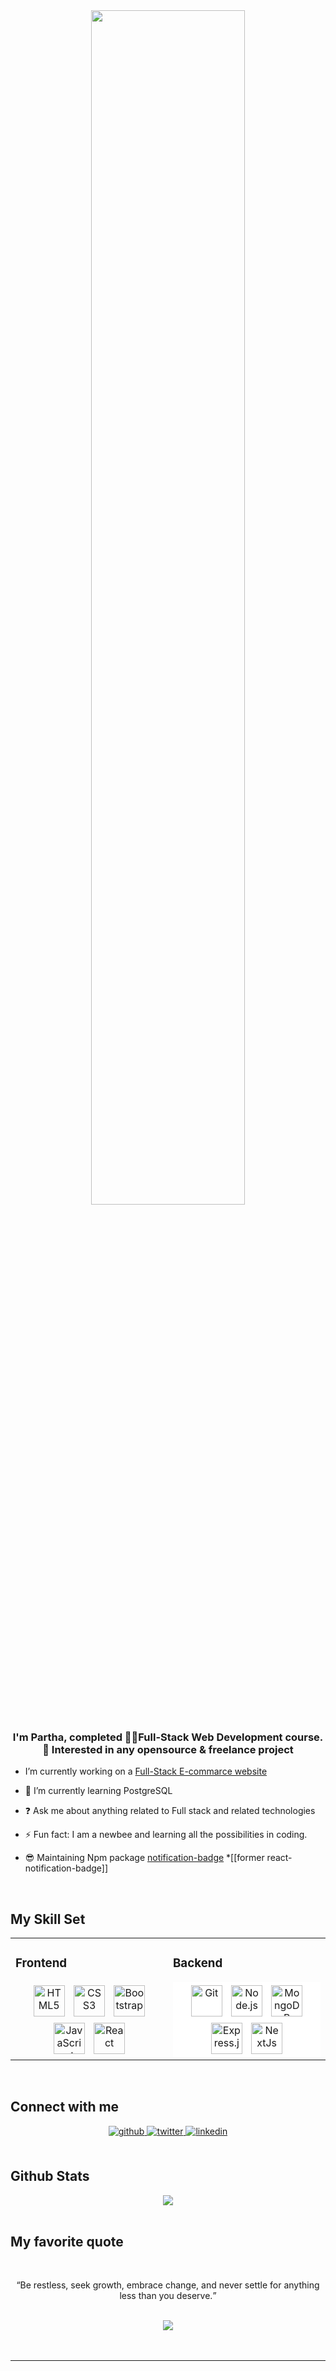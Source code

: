 <div align="center">
<img src="https://github.com/parthamk/parthamk/assets/110169184/900098f1-ff77-444a-bc24-037eaffa9cdf" align="center" style="width: 70%" />
</div>


### <div align="center">I'm Partha, completed 👨‍💻Full-Stack Web Development course. 🚀 Interested in any opensource & freelance project</div>
  

- I’m currently working on a [Full-Stack E-commarce website](https://github.com/parthamk)  
  

- 🌱 I’m currently learning PostgreSQL  
  

- ❓  Ask me about anything related to Full stack and related technologies  
  

- ⚡ Fun fact: I am a newbee and learning all the possibilities in coding.

-  😎 Maintaining Npm package [notification-badge](https://www.npmjs.com/package/@parthamk/notification-badge) *[[former react-notification-badge]]
  

<br/>  


## My Skill Set

<div align="center">

<table><tr><td valign="top" width="50%">



### Frontend  
<div align="center">  
<a href="https://en.wikipedia.org/wiki/HTML5" target="_blank"><img style="margin: 5px" src="https://profilinator.rishav.dev/skills-assets/html5-original-wordmark.svg" alt="HTML5" height="50" /></a>  
<a href="https://www.w3schools.com/css/" target="_blank"><img style="margin: 5px" src="https://profilinator.rishav.dev/skills-assets/css3-original-wordmark.svg" alt="CSS3" height="50" /></a>  
<a href="https://getbootstrap.com/docs/3.4/javascript/" target="_blank"><img style="margin: 5px" src="https://profilinator.rishav.dev/skills-assets/bootstrap-plain.svg" alt="Bootstrap" height="50" /></a>  
<a href="https://www.javascript.com/" target="_blank"><img style="margin: 5px" src="https://profilinator.rishav.dev/skills-assets/javascript-original.svg" alt="JavaScript" height="50" /></a>  
<a href="https://reactjs.org/" target="_blank"><img style="margin: 5px" src="https://profilinator.rishav.dev/skills-assets/react-original-wordmark.svg" alt="React" height="50" /></a>  
</div>

</td>
  
<td valign="top" width="50%">

### Backend  
<div align="center" style="background: white">    
<a href="https://github.com/" target="_blank"><img style="margin: 5px" src="https://www.svgrepo.com/show/452210/git.svg" alt="Git" height="50" /></a>  
<a href="https://nodejs.org/" target="_blank"><img style="margin: 5px" src="https://www.svgrepo.com/show/303658/nodejs-1-logo.svg" alt="Node.js" height="50" /></a>  
<a href="https://www.mongodb.com/" target="_blank"><img style="margin: 5px" src="https://www.svgrepo.com/show/354090/mongodb.svg" alt="MongoDB" height="50" /></a>  
<a href="https://expressjs.com/" target="_blank"><img style="margin: 5px" src="https://www.svgrepo.com/show/376367/express.svg" alt="Express.js" height="50" /></a>  
<a href="https://nextjs.org/" target="_blank"><img style="margin: 5px" src="https://www.svgrepo.com/show/378440/nextjs-fill.svg" alt="NextJs" height="50" /></a> 
</div>


</td></tr></table>  
</div>

<br/>  


## Connect with me  
<div align="center">
<a href="https://github.com/parthamk" target="_blank">
<img src=https://img.shields.io/badge/github-%2324292e.svg?&style=for-the-badge&logo=github&logoColor=white alt=github style="margin-bottom: 5px;" />
</a>
<a href="https://twitter.com/imparthamk" target="_blank">
<img src=https://img.shields.io/badge/twitter-%2300acee.svg?&style=for-the-badge&logo=twitter&logoColor=white alt=twitter style="margin-bottom: 5px;" />
</a>
<a href="https://linkedin.com/in/impartha" target="_blank">
<img src=https://img.shields.io/badge/linkedin-%231E77B5.svg?&style=for-the-badge&logo=linkedin&logoColor=white alt=linkedin style="margin-bottom: 5px;" />
</a> 
</div>  
  

<br/>  


## Github Stats  
<div align="center"><img src="https://github-readme-stats.vercel.app/api?username=parthamk&show_icons=true&count_private=true&hide_border=true" align="center" /></div>  

<br/>  


## My favorite quote  
  

<br/>  
<div align="center">

<q>Be restless, seek growth, embrace change, and never settle for anything less than you deserve.</q>

</div>

<br/>  

<div align="center">
<img src="https://komarev.com/ghpvc/?username=parthamk&&style=flat-square" align="center" />
</div>  
  

<br/>  


<br />

----
